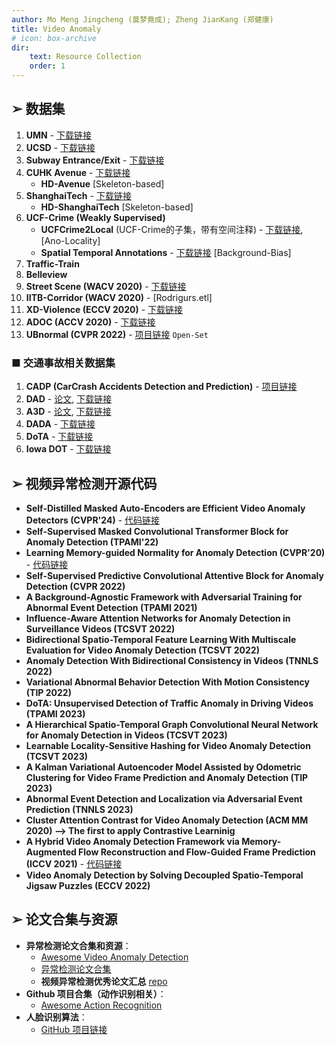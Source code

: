 ```yaml
---
author: Mo Meng Jingcheng (莫梦竟成); Zheng JianKang (郑健康)
title: Video Anomaly
# icon: box-archive
dir:
    text: Resource Collection
    order: 1
---
```


## ➢ 数据集

1. **UMN** - [下载链接](http://mha.cs.umn.edu/)
2. **UCSD** - [下载链接](http://www.svcl.ucsd.edu/projects/anomaly/dataset.html)
3. **Subway Entrance/Exit** - [下载链接](http://vision.eecs.yorku.ca/research/anomalous-behaviour-data/)
4. **CUHK Avenue** - [下载链接](http://www.cse.cuhk.edu.hk/leojia/projects/detectabnormal/dataset.html)
   - **HD-Avenue** [Skeleton-based]
5. **ShanghaiTech** - [下载链接](https://svip-lab.github.io/dataset/campus_dataset.html)
   - **HD-ShanghaiTech** [Skeleton-based]
6. **UCF-Crime (Weakly Supervised)**
   - **UCFCrime2Local** (UCF-Crime的子集，带有空间注释) - [下载链接](http://imagelab.ing.unimore.it/UCFCrime2Local), [Ano-Locality]
   - **Spatial Temporal Annotations** - [下载链接](https://github.com/xuzero/UCFCrime_BoundingBox_Annotation) [Background-Bias]
7. **Traffic-Train**
8. **Belleview**
9. **Street Scene (WACV 2020)** - [下载链接](https://www.merl.com/demos/video-anomaly-detection)
10. **IITB-Corridor (WACV 2020)** - [Rodrigurs.etl]
11. **XD-Violence (ECCV 2020)** - [下载链接](https://roc-ng.github.io/XD-Violence/)
12. **ADOC (ACCV 2020)** - [下载链接](http://qil.uh.edu/main/datasets/)
13. **UBnormal (CVPR 2022)** - [项目链接](https://github.com/lilygeorgescu/UBnormal) `Open-Set`

### ■ 交通事故相关数据集

1. **CADP (CarCrash Accidents Detection and Prediction)** - [项目链接](https://github.com/ankitshah009/CarCrash_forecasting_and_detection)
2. **DAD** - [论文](https://yuxng.github.io/chan_accv16.pdf), [下载链接](https://aliensunmin.github.io/project/dashcam/)
3. **A3D** - [论文](https://arxiv.org/abs/1903.00618?), [下载链接](https://github.com/MoonBlvd/tad-IROS2019)
4. **DADA** - [下载链接](https://github.com/JWFangit/LOTVS-DADA)
5. **DoTA** - [下载链接](https://github.com/MoonBlvd/Detection-of-Traffic-Anomaly)
6. **Iowa DOT** - [下载链接](https://www.aicitychallenge.org/2018-ai-city-challenge/)

## ➢ 视频异常检测开源代码

- **Self-Distilled Masked Auto-Encoders are Efficient Video Anomaly Detectors (CVPR'24)** - [代码链接](https://github.com/ristea/aed-mae)
- **Self-Supervised Masked Convolutional Transformer Block for Anomaly Detection (TPAMI'22)**
- **Learning Memory-guided Normality for Anomaly Detection (CVPR'20)** - [代码链接](https://github.com/cvlab-yonsei/MNAD)
- **Self-Supervised Predictive Convolutional Attentive Block for Anomaly Detection (CVPR 2022)**
- **A Background-Agnostic Framework with Adversarial Training for Abnormal Event Detection (TPAMI 2021)**
- **Influence-Aware Attention Networks for Anomaly Detection in Surveillance Videos (TCSVT 2022)**
- **Bidirectional Spatio-Temporal Feature Learning With Multiscale Evaluation for Video Anomaly Detection (TCSVT 2022)**
- **Anomaly Detection With Bidirectional Consistency in Videos (TNNLS 2022)**
- **Variational Abnormal Behavior Detection With Motion Consistency (TIP 2022)**
- **DoTA: Unsupervised Detection of Traffic Anomaly in Driving Videos (TPAMI 2023)**
- **A Hierarchical Spatio-Temporal Graph Convolutional Neural Network for Anomaly Detection in Videos (TCSVT 2023)**
- **Learnable Locality-Sensitive Hashing for Video Anomaly Detection (TCSVT 2023)**
- **A Kalman Variational Autoencoder Model Assisted by Odometric Clustering for Video Frame Prediction and Anomaly Detection (TIP 2023)**
- **Abnormal Event Detection and Localization via Adversarial Event Prediction (TNNLS 2023)**
- **Cluster Attention Contrast for Video Anomaly Detection (ACM MM 2020) --> The first to apply Contrastive Learninig**
- **A Hybrid Video Anomaly Detection Framework via Memory-Augmented Flow Reconstruction and Flow-Guided Frame Prediction (ICCV 2021)** - [代码链接](https://github.com/LiUzHiAn/hf2vad)
- **Video Anomaly Detection by Solving Decoupled Spatio-Temporal Jigsaw Puzzles (ECCV 2022)**

## ➢ 论文合集与资源

- **异常检测论文合集和资源**：
  - [Awesome Video Anomaly Detection](https://github.com/fjchange/awesome-video-anomaly-detection)
  - [异常检测论文合集](https://github.com/shot1107/anomaly_detection_papers)
  - **视频异常检测优秀论文汇总** [repo](https://github.com/fjchange/awesome-video-anomaly-detection/blob/master/README.md)
- **Github 项目合集（动作识别相关）**：
  - [Awesome Action Recognition](https://github.com/jinwchoi/awesome-action-recognition)
- **人脸识别算法**：
  - [GitHub 项目链接](https://github.com/ageitgey/face_recognition)
